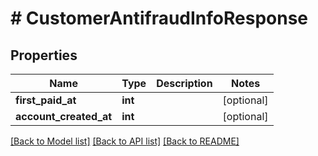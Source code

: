 # # CustomerAntifraudInfoResponse

## Properties

Name | Type | Description | Notes
------------ | ------------- | ------------- | -------------
**first_paid_at** | **int** |  | [optional]
**account_created_at** | **int** |  | [optional]

[[Back to Model list]](../../README.md#models) [[Back to API list]](../../README.md#endpoints) [[Back to README]](../../README.md)
